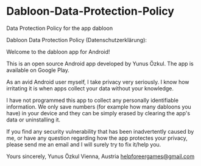 # Dabloon-Data-Protection-Policy
Data Protection Policy for the app dabloon

Dabloon Data Protection Policy (Datenschutzerklärung):

Welcome to the dabloon app for Android!

This is an open source Android app developed by Yunus Özkul. The app is available on Google Play.

As an avid Android user myself, I take privacy very seriously. I know how irritating it is when apps collect your data without your knowledge.

I have not programmed this app to collect any personally identifiable information. We only save numbers (for example how many dabloons you have) in your device and they can be simply erased by clearing the app's data or uninstalling it.

If you find any security vulnerability that has been inadvertently caused by me, or have any question regarding how the app protectes your privacy, please send me an email and I will surely try to fix it/help you.

Yours sincerely, Yunus Özkul Vienna, Austria helpforeergames@gmail.com

